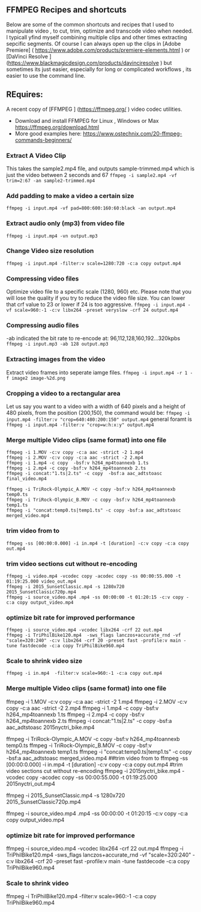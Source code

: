 ## FFMPEG Recipes and shortcuts

Below are some of the common shortcuts and recipes that I used to manipulate video , to cut, trim, optimize and transcode video when  needed.  I typicall yfind myself combining multiple clips and other times extracting sepcific segments. Of course I can always open up the clips in  [Adobe Premiere] ( https://www.adobe.com/products/premiere-elements.html  ) or [DaVinci Resolve ] (https://www.blackmagicdesign.com/products/davinciresolve ) but sometimes its just easier, especially for long or complicated workflows , its easier to use the command line.

## REquires:
A recent copy of [FFMPEG ] (https://ffmpeg.org/ )  video codec utilities.
* Download and install FFMPEG for Linux , Windows or Max https://ffmpeg.org/download.html
* More good examples here: https://www.ostechnix.com/20-ffmpeg-commands-beginners/

### Extract A Video Clip
This takes the sample2.mp4 file, and outputs sample-trimmed.mp4 which is just the video between 2 seconds and 67
```ffmpeg -i sample2.mp4 -vf trim=2:67 -an sample2-trimmed.mp4```

### Add padding to make a video a certain size
```ffmpeg -i input.mp4 -vf pad=800:600:160:60:black -an output.mp4```

### Extract audio only (mp3) from video file
```ffmpeg -i input.mp4 -vn output.mp3```

### Change Video size resolution
```ffmpeg -i input.mp4 -filter:v scale=1280:720 -c:a copy output.mp4```

### Compressing video files
Optimize video file to a specific scale (1280, 960) etc. Please note that you will lose the quality if you try to reduce the video file size. You can lower that crf value to 23 or lower if 24 is too aggressive.
```ffmpeg -i input.mp4 -vf scale=960:-1 -c:v libx264 -preset veryslow -crf 24 output.mp4```

### Compressing audio files
-ab indicated the bit rate to re-encode at: 96,112,128,160,192...320kpbs
```ffmpeg -i input.mp3 -ab 128 output.mp3```

### Extracting images from the video
Extract video frames into seperate iamge files.
```ffmpeg -i input.mp4 -r 1 -f image2 image-%2d.png```

### Cropping a video to a rectangular area
Let us say you want to a video with a width of 640 pixels and a height of 480 pixels, 
from the position (200,150), the command would be:
```ffmpeg -i input.mp4 -filter:v "crop=640:480:200:150" output.mp4```
general foramt is
```ffmpeg -i input.mp4 -filter:v "crop=w:h:x:y" output.mp4```



### Merge multiple Video clips (same format) into one file
```shell
ffmpeg -i 1.MOV -c:v copy -c:a aac -strict -2 1.mp4
ffmpeg -i 2.MOV -c:v copy -c:a aac -strict -2 2.mp4
ffmpeg -i 1.mp4 -c copy  -bsf:v h264_mp4toannexb 1.ts
ffmpeg -i 2.mp4 -c copy -bsf:v h264_mp4toannexb 2.ts
ffmpeg -i concat:"1.ts|2.ts" -c copy  -bsf:a aac_adtstoasc final_video.mp4

ffmpeg -i TriRock-Olympic_A.MOV -c copy -bsf:v h264_mp4toannexb temp0.ts
ffmpeg -i TriRock-Olympic_B.MOV -c copy -bsf:v h264_mp4toannexb temp1.ts
ffmpeg -i "concat:temp0.ts|temp1.ts" -c copy -bsf:a aac_adtstoasc merged_video.mp4
```

### trim video from to
```shell
ffmpeg -ss [00:00:0.000] -i in.mp4 -t [duration] -c:v copy -c:a copy out.mp4
```
### trim video sections cut without re-encoding
```shell
ffmpeg -i video.mp4 -vcodec copy -acodec copy -ss 00:00:55.000 -t 01:19:25.000 video_out.mp4 
ffmpeg -i 2015_SunsetClassic.mp4 -s 1280x720 2015_SunsetClassic720p.mp4
ffmpeg -i source_video.mp4 .mp4 -ss 00:00:00 -t 01:20:15 -c:v copy -c:a copy output_video.mp4
```

### optimize bit rate for improved performance
```shell
ffmpeg -i source_video.mp4 -vcodec libx264 -crf 22 out.mp4
ffmpeg -i TriPhilBike120.mp4  -sws_flags lanczos+accurate_rnd -vf "scale=320:240" -c:v libx264 -crf 20 -preset fast -profile:v main -tune fastdecode -c:a copy TriPhilBike960.mp4
```
### Scale to shrink video size
```shell
ffmpeg -i in.mp4  -filter:v scale=960:-1 -c:a copy out.mp4
```


### Merge multiple Video clips (same format) into one file
ffmpeg -i 1.MOV -c:v copy -c:a aac -strict -2 1.mp4
ffmpeg -i 2.MOV -c:v copy -c:a aac -strict -2 2.mp4
ffmpeg -i 1.mp4 -c copy  -bsf:v h264_mp4toannexb 1.ts
ffmpeg -i 2.mp4 -c copy -bsf:v h264_mp4toannexb 2.ts
ffmpeg -i concat:"1.ts|2.ts" -c copy  -bsf:a aac_adtstoasc 2015nyctri_bike.mp4

ffmpeg -i TriRock-Olympic_A.MOV -c copy -bsf:v h264_mp4toannexb temp0.ts
ffmpeg -i TriRock-Olympic_B.MOV -c copy -bsf:v h264_mp4toannexb temp1.ts
ffmpeg -i "concat:temp0.ts|temp1.ts" -c copy -bsf:a aac_adtstoasc merged_video.mp4
##trim video from to
ffmpeg -ss [00:00:0.000] -i in.mp4 -t [duration] -c:v copy -c:a copy out.mp4
#trim video sections cut without re-encoding
ffmpeg -i 2015nyctri_bike.mp4 -vcodec copy -acodec copy -ss 00:00:55.000 -t 01:19:25.000 2015nyctri_out.mp4
 
ffmpeg -i 2015_SunsetClassic.mp4 -s 1280x720 2015_SunsetClassic720p.mp4
 
ffmpeg -i source_video.mp4 .mp4 -ss 00:00:00 -t 01:20:15 -c:v copy -c:a copy output_video.mp4
### optimize bit rate for improved performance
ffmpeg -i source_video.mp4 -vcodec libx264 -crf 22 out.mp4
ffmpeg -i TriPhilBike120.mp4  -sws_flags lanczos+accurate_rnd -vf "scale=320:240" -c:v libx264 -crf 20 -preset fast -profile:v main -tune fastdecode -c:a copy TriPhilBike960.mp4
### Scale to shrink video
ffmpeg -i TriPhilBike120.mp4  -filter:v scale=960:-1 -c:a copy TriPhilBike960.mp4

